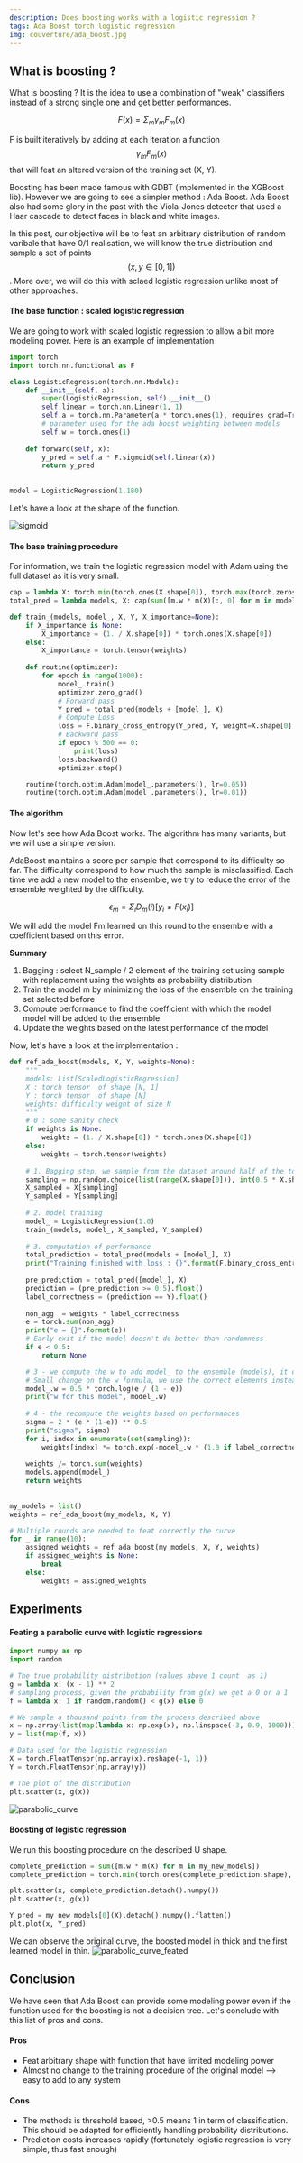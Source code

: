 ```yaml
---
description: Does boosting works with a logistic regression ?
tags: Ada Boost torch logistic regression
img: couverture/ada_boost.jpg
---
```


## What is boosting ?

What is boosting ? It is the idea to use a combination of "weak" classifiers instead of a strong single one and get better performances.

$$ F(x) = \Sigma_m \gamma_m F_m(x) $$

F is built iteratively by adding at each iteration a function $$ \gamma_m F_m(x) $$ that will feat an altered version of the training set (X, Y).


Boosting has been made famous with GDBT (implemented in the XGBoost lib). However we are going to see a simpler method : Ada Boost.
Ada Boost also had some glory in the past with the Viola-Jones detector that used a Haar cascade to detect faces in black and white images.

In this post, our objective will be to feat an arbitrary distribution of random varibale that have 0/1 realisation, we will know the true distribution and sample a set of points $$(x, y \in [0, 1])$$.
More over, we will do this with sclaed logistic regression unlike most of other approaches.


#### The base function : scaled logistic regression 

We are going to work with scaled logistic regression to allow a bit more modeling power.
Here is an example of implementation

```python
import torch
import torch.nn.functional as F

class LogisticRegression(torch.nn.Module):
    def __init__(self, a):
        super(LogisticRegression, self).__init__()
        self.linear = torch.nn.Linear(1, 1)
        self.a = torch.nn.Parameter(a * torch.ones(1), requires_grad=True)
        # parameter used for the ada boost weighting between models
        self.w = torch.ones(1)
        
    def forward(self, x):
        y_pred = self.a * F.sigmoid(self.linear(x))
        return y_pred
    
    
model = LogisticRegression(1.180)
```
Let's have a look at the shape of the function.

![sigmoid]({{site.baseurl}}/assets/images/sigmoid.png)


#### The base training procedure

For information, we train the logistic regression model with Adam using the full dataset as it is very small.

```python
cap = lambda X: torch.min(torch.ones(X.shape[0]), torch.max(torch.zeros(X.shape[0]), X))
total_pred = lambda models, X: cap(sum([m.w * m(X)[:, 0] for m in models]))

def train_(models, model_, X, Y, X_importance=None):
    if X_importance is None:
        X_importance = (1. / X.shape[0]) * torch.ones(X.shape[0])
    else:
        X_importance = torch.tensor(weights)
        
    def routine(optimizer):
        for epoch in range(1000):
            model_.train()
            optimizer.zero_grad()
            # Forward pass
            Y_pred = total_pred(models + [model_], X)
            # Compute Loss
            loss = F.binary_cross_entropy(Y_pred, Y, weight=X.shape[0] * X_importance)
            # Backward pass
            if epoch % 500 == 0:
                print(loss)
            loss.backward()
            optimizer.step()

    routine(torch.optim.Adam(model_.parameters(), lr=0.05))
    routine(torch.optim.Adam(model_.parameters(), lr=0.01))
```

#### The algorithm

Now let's see how Ada Boost works.
The algorithm has many variants, but we will use a simple version. 

AdaBoost maintains a score per sample that correspond to its difficulty so far. The difficulty correspond to how much the sample is misclassified.
Each time we add a new model to the ensemble, we try to reduce the error of the ensemble weighted by the difficulty.

$$ \epsilon_m = \Sigma_i D_m(i)[y_i \neq F(x_i)] $$

We will add the model Fm learned on this round to the ensemble with a coefficient based on this error.


__Summary__
1. Bagging : select N_sample / 2 element of the training set using sample with replacement using the weights as probability distribution
2. Train the model m by minimizing the loss of the ensemble on the training set selected before
3. Compute performance to find the coefficient with which the model model will be added to the ensemble
4. Update the weights based on the latest performance of the model


Now, let's have a look at the implementation : 

```python
def ref_ada_boost(models, X, Y, weights=None):
    """
    models: List[ScaledLogisticRegression]
    X : torch tensor  of shape [N, 1]
    Y : torch tensor  of shape [N]
    weights: difficulty weight of size N
    """
    # 0 : some sanity check
    if weights is None:
        weights = (1. / X.shape[0]) * torch.ones(X.shape[0])
    else:
        weights = torch.tensor(weights)
        
    # 1. Bagging step, we sample from the dataset around half of the total size, we sample based on the difficulty
    sampling = np.random.choice(list(range(X.shape[0])), int(0.5 * X.shape[0]), p=weights.numpy())
    X_sampled = X[sampling]
    Y_sampled = Y[sampling]
        
    # 2. model training
    model_ = LogisticRegression(1.0)
    train_(models, model_, X_sampled, Y_sampled)
    
    # 3. computation of performance 
    total_prediction = total_pred(models + [model_], X)
    print("Training finished with loss : {}".format(F.binary_cross_entropy(total_prediction, Y)))
    
    pre_prediction = total_pred([model_], X)
    prediction = (pre_prediction >= 0.5).float()
    label_correctness = (prediction == Y).float()
    
    non_agg  = weights * label_correctness
    e = torch.sum(non_agg)
    print("e = {}".format(e))
    # Early exit if the model doesn't do better than randomness
    if e < 0.5:
        return None

    # 3 - we compute the w to add model_ to the ensemble (models), it depends on the error of the model
    # Small change on the w formula, we use the correct elements instead
    model_.w = 0.5 * torch.log(e / (1 - e))
    print("w for this model", model_.w)
    
    # 4 - the recompute the weights based on performances
    sigma = 2 * (e * (1-e)) ** 0.5
    print("sigma", sigma)
    for i, index in enumerate(set(sampling)):
        weights[index] *= torch.exp(-model_.w * (1.0 if label_correctness[i] > 0 else -1.0)) / sigma
        
    weights /= torch.sum(weights)
    models.append(model_)
    return weights
        
        
my_models = list()
weights = ref_ada_boost(my_models, X, Y)

# Multiple rounds are needed to feat correctly the curve
for _ in range(10):
    assigned_weights = ref_ada_boost(my_models, X, Y, weights)
    if assigned_weights is None:
        break
    else:
        weights = assigned_weights
```

## Experiments

#### Feating a parabolic curve with logistic regressions

```python
import numpy as np
import random

# The true probability distribution (values above 1 count  as 1)
g = lambda x: (x - 1) ** 2
# sampling process, given the probability from g(x) we get a 0 or a 1
f = lambda x: 1 if random.random() < g(x) else 0

# We sample a thousand points from the process described above
x = np.array(list(map(lambda x: np.exp(x), np.linspace(-3, 0.9, 1000))))
y = list(map(f, x))

# Data used for the logistic regression
X = torch.FloatTensor(np.array(x).reshape(-1, 1))
Y = torch.FloatTensor(np.array(y))

# The plot of the distribution
plt.scatter(x, g(x))
```

![parabolic_curve]({{site.baseurl}}/assets/images/parabolic_curve.png)


#### Boosting of logistic regression

We run this boosting procedure on the described U shape.

```python
complete_prediction = sum([m.w * m(X) for m in my_new_models])
complete_prediction = torch.min(torch.ones(complete_prediction.shape), torch.max(torch.zeros(complete_prediction.shape),complete_prediction))

plt.scatter(x, complete_prediction.detach().numpy())
plt.scatter(x, g(x))

Y_pred = my_new_models[0](X).detach().numpy().flatten()
plt.plot(x, Y_pred)
```

We can observe the original curve, the boosted model in thick and the first learned model in thin.
![parabolic_curve_feated]({{site.baseurl}}/assets/images/parabolic_curve_feated.png)

## Conclusion

We have seen that Ada Boost can provide some modeling power even if the function used for the boosting is not a decision tree. Let's conclude with this list of pros and cons.

#### Pros
- Feat arbitrary shape with function that have limited modeling power
- Almost no change to the training procedure of the original model --> easy to add to any system

#### Cons
- The methods is threshold based, >0.5 means 1 in term of classification. This should be adapted for efficiently handling probability distributions.
- Prediction costs increases rapidly (fortunately logistic regression is very simple, thus fast enough)
